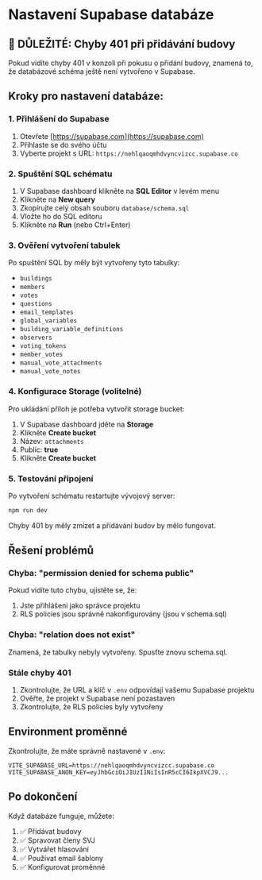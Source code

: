 # Nastavení Supabase databáze

## 🚨 DŮLEŽITÉ: Chyby 401 při přidávání budovy

Pokud vidíte chyby 401 v konzoli při pokusu o přidání budovy, znamená to, že databázové schéma ještě není vytvořeno v Supabase.

## Kroky pro nastavení databáze:

### 1. Přihlášení do Supabase
1. Otevřete [https://supabase.com](https://supabase.com)
2. Přihlaste se do svého účtu
3. Vyberte projekt s URL: `https://nehlqaoqmhdvyncvizcc.supabase.co`

### 2. Spuštění SQL schématu
1. V Supabase dashboard klikněte na **SQL Editor** v levém menu
2. Klikněte na **New query**
3. Zkopírujte celý obsah souboru `database/schema.sql`
4. Vložte ho do SQL editoru
5. Klikněte na **Run** (nebo Ctrl+Enter)

### 3. Ověření vytvoření tabulek
Po spuštění SQL by měly být vytvořeny tyto tabulky:
- `buildings`
- `members` 
- `votes`
- `questions`
- `email_templates`
- `global_variables`
- `building_variable_definitions`
- `observers`
- `voting_tokens`
- `member_votes`
- `manual_vote_attachments`
- `manual_vote_notes`

### 4. Konfigurace Storage (volitelné)
Pro ukládání příloh je potřeba vytvořit storage bucket:

1. V Supabase dashboard jděte na **Storage**
2. Klikněte **Create bucket**
3. Název: `attachments`
4. Public: **true**
5. Klikněte **Create bucket**

### 5. Testování připojení
Po vytvoření schématu restartujte vývojový server:

```bash
npm run dev
```

Chyby 401 by měly zmizet a přidávání budov by mělo fungovat.

## Řešení problémů

### Chyba: "permission denied for schema public"
Pokud vidíte tuto chybu, ujistěte se, že:
1. Jste přihlášeni jako správce projektu
2. RLS policies jsou správně nakonfigurovány (jsou v schema.sql)

### Chyba: "relation does not exist"
Znamená, že tabulky nebyly vytvořeny. Spusťte znovu schema.sql.

### Stále chyby 401
1. Zkontrolujte, že URL a klíč v `.env` odpovídají vašemu Supabase projektu
2. Ověřte, že projekt v Supabase není pozastaven
3. Zkontrolujte, že RLS policies byly vytvořeny

## Environment proměnné
Zkontrolujte, že máte správně nastavené v `.env`:

```
VITE_SUPABASE_URL=https://nehlqaoqmhdvyncvizcc.supabase.co
VITE_SUPABASE_ANON_KEY=eyJhbGciOiJIUzI1NiIsInR5cCI6IkpXVCJ9...
```

## Po dokončení
Když databáze funguje, můžete:
1. ✅ Přidávat budovy
2. ✅ Spravovat členy SVJ
3. ✅ Vytvářet hlasování
4. ✅ Používat email šablony
5. ✅ Konfigurovat proměnné
